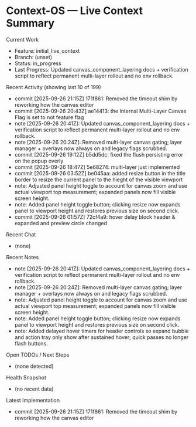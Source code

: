 # Context-OS — Live Context Summary

Current Work
- Feature: initial_live_context
- Branch: (unset)
- Status: in_progress
- Last Progress: Updated canvas_component_layering docs + verification script to reflect permanent multi-layer rollout and no env rollback.

Recent Activity (showing last 10 of 199)
- commit [2025-09-26 21:15Z] 171f861: Removed the timeout shim by reworking how the canvas editor
- commit [2025-09-26 20:43Z] ae14413: the Internal Multi-Layer Canvas Flag is set to not feature flag
- note [2025-09-26 20:41Z]: Updated canvas_component_layering docs + verification script to reflect permanent multi-layer rollout and no env rollback.
- note [2025-09-26 20:24Z]: Removed multi-layer canvas gating; layer manager + overlays now always on and legacy flags scrubbed.
- commit [2025-09-26 19:12Z] b5dd5dc: fixed the flush persisting error on the popup overly
- commit [2025-09-26 18:47Z] 5e68274: multi-layer just implemented
- commit [2025-09-26 03:52Z] be045aa: added resize button in the title border to resize the current panel to the hieght of the visible viewport
- note: Adjusted panel height toggle to account for canvas zoom and use actual viewport top measurement; expanded panels now fill visible screen height.
- note: Added panel height toggle button; clicking resize now expands panel to viewport height and restores previous size on second click.
- commit [2025-09-26 01:57Z] 72cf4a9: hover delay block header & expanded and preview circle changed

Recent Chat
- (none)

Recent Notes
- note [2025-09-26 20:41Z]: Updated canvas_component_layering docs + verification script to reflect permanent multi-layer rollout and no env rollback.
- note [2025-09-26 20:24Z]: Removed multi-layer canvas gating; layer manager + overlays now always on and legacy flags scrubbed.
- note: Adjusted panel height toggle to account for canvas zoom and use actual viewport top measurement; expanded panels now fill visible screen height.
- note: Added panel height toggle button; clicking resize now expands panel to viewport height and restores previous size on second click.
- note: Added delayed hover timers for header controls so expand bubble and action tray only show after sustained hover; quick passes no longer flash buttons.

Open TODOs / Next Steps
- (none detected)

Health Snapshot
- (no recent data)

Latest Implementation
- commit [2025-09-26 21:15Z] 171f861: Removed the timeout shim by reworking how the canvas editor
